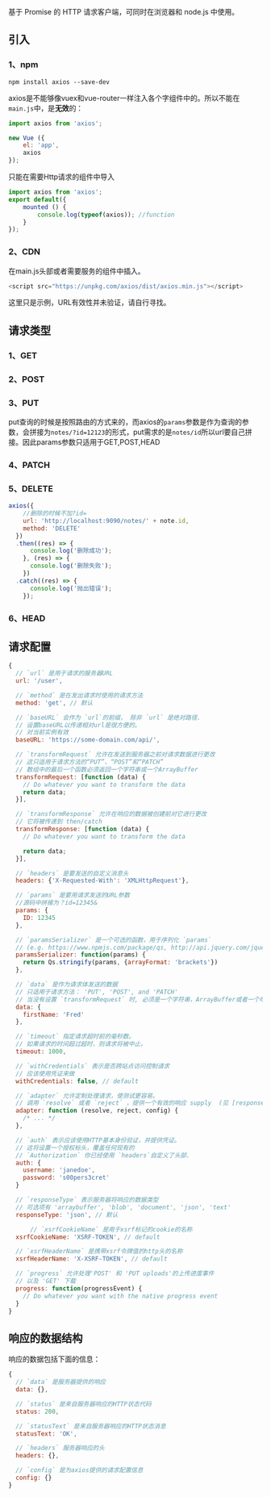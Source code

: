 
基于 Promise 的 HTTP 请求客户端，可同时在浏览器和 node.js 中使用。
##  **引入**
###  **1、npm**

```
npm install axios --save-dev
```
axios是不能够像vuex和vue-router一样注入各个字组件中的。所以不能在`main.js`中，是**无效**的：

```js
import axios from 'axios';

new Vue ({
	el: 'app',
	axios
});
```
只能在需要Http请求的组件中导入

```js
import axios from 'axios';
export default({
	mounted () {
		console.log(typeof(axios)); //function
	}
});
```

###  **2、CDN**

在main.js头部或者需要服务的组件中插入。
```js
<script src="https://unpkg.com/axios/dist/axios.min.js"></script>
```
这里只是示例，URL有效性并未验证，请自行寻找。

## **请求类型**

### **1、GET**

### **2、POST**
### **3、PUT**
put查询的时候是按照路由的方式来的，而axios的`params`参数是作为查询的参数，会拼接为`notes/?id=12123`的形式，put需求的是`notes/id`所以url要自己拼接。因此params参数只适用于GET,POST,HEAD
### **4、PATCH**
### **5、DELETE**

```js
axios({
	//删除的时候不加?id=
    url: 'http://localhost:9090/notes/' + note.id, 
    method: 'DELETE'
  })
  .then((res) => {
      console.log('删除成功');
    }, (res) => {
      console.log('删除失败');
    })
  .catch((res) => {
      console.log('抛出错误');
    });
```

### **6、HEAD**
## **请求配置**

```js
{
  // `url` 是用于请求的服务器URL
  url: '/user',

  // `method` 是在发出请求时使用的请求方法
  method: 'get', // 默认

  // `baseURL` 会作为 `url`的前缀， 除非 `url` 是绝对路径. 
  // 设置baseURL以传递相对url是很方便的。
  // 对当前实例有效
  baseURL: 'https://some-domain.com/api/',

  // `transformRequest` 允许在发送到服务器之前对请求数据进行更改
  // 这只适用于请求方法的“PUT”、“POST”和“PATCH”
  // 数组中的最后一个函数必须返回一个字符串或一个ArrayBuffer
  transformRequest: [function (data) {
    // Do whatever you want to transform the data
    return data;
  }],

  // `transformResponse` 允许在响应的数据被创建前对它进行更改
  // 它将被传递到 then/catch
  transformResponse: [function (data) {
    // Do whatever you want to transform the data

    return data;
  }],

  // `headers` 是要发送的自定义消息头
  headers: {'X-Requested-With': 'XMLHttpRequest'},

  // `params` 是要用请求发送的URL参数
  //源码中拼接为？id=12345&
  params: {
    ID: 12345
  },

  // `paramsSerializer` 是一个可选的函数，用于序列化 `params`
  // (e.g. https://www.npmjs.com/package/qs, http://api.jquery.com/jquery.param/)
  paramsSerializer: function(params) {
    return Qs.stringify(params, {arrayFormat: 'brackets'})
  },

  // `data` 是作为请求体发送的数据
  // 只适用于请求方法： 'PUT', 'POST', and 'PATCH'
  // 当没有设置 `transformRequest` 时, 必须是一个字符串，ArrayBuffer或者一个哈希
  data: {
    firstName: 'Fred'
  },

  // `timeout` 指定请求超时前的毫秒数。
  // 如果请求的时间超过超时，则请求将被中止。
  timeout: 1000,

  // `withCredentials` 表示是否跨站点访问控制请求
  // 应该使用凭证来做
  withCredentials: false, // default

  // `adapter` 允许定制处理请求，使测试更容易。
  // 调用 `resolve` 或者 `reject` ，提供一个有效的响应 supply  (见 [response docs](#response-api)).
  adapter: function (resolve, reject, config) {
    /* ... */
  },

  // `auth` 表示应该使用HTTP基本身份验证，并提供凭证。
  // 这将设置一个授权标头，覆盖任何现有的
  // `Authorization` 你已经使用 `headers`自定义了头部.
  auth: {
    username: 'janedoe',
    password: 's00pers3cret'
  }

  // `responseType` 表示服务器将响应的数据类型
  // 可选项有 'arraybuffer', 'blob', 'document', 'json', 'text'
  responseType: 'json', // 默认

	  // `xsrfCookieName` 是用于xsrf标记的cookie的名称
  xsrfCookieName: 'XSRF-TOKEN', // default

  // `xsrfHeaderName` 是携带xsrf令牌值的http头的名称
  xsrfHeaderName: 'X-XSRF-TOKEN', // default

  // `progress` 允许处理'POST' 和 'PUT uploads'的上传进度事件
  // 以及 'GET' 下载
  progress: function(progressEvent) {
    // Do whatever you want with the native progress event
  }
}
```
## **响应的数据结构**
响应的数据包括下面的信息：

```js
{
  // `data` 是服务器提供的响应
  data: {},

  // `status` 是来自服务器响应的HTTP状态代码
  status: 200,

  // `statusText` 是来自服务器响应的HTTP状态消息
  statusText: 'OK',

  // `headers` 服务器响应的头
  headers: {},

  // `config` 是为axios提供的请求配置信息
  config: {}
}
```